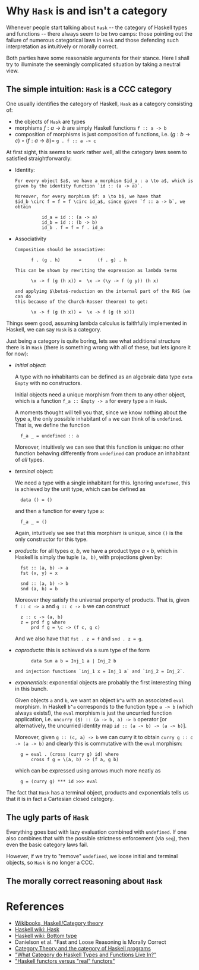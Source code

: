 Why `Hask` is and isn't a category
==================================

Whenever people start talking about `Hask` -- the category of Haskell types and
functions -- there always seem to be two camps: those pointing out the failure
of numerous categorical laws in `Hask` and those defending such interpretation
as intuitively or morally correct.

Both parties have some reasonable arguments for their stance. Here I shall try
to illuminate the seemingly complicated situation by taking a neutral view.

The simple intuition: `Hask` is a CCC category
-----------

One usually identifies the category of Haskell, `Hask` as a category consisting
of:

* the objects of `Hask` are types
* morphisms $f: a \to b$ are simply Haskell functions `f :: a -> b`
* composition of morphisms is just composition of functions, i.e.
     $(g: b \to c) \circ (f: a \to b) =$ `g . f :: a -> c`

At first sight, this seems to work rather well, all the category laws seem to
satisfied straightforwardly:

* Identity:

      For every object $a$, we have a morphism $id_a : a \to a$, which is
      given by the identity function `id :: (a -> a)`.

      Moreover, for every morphism $f: a \to b$, we have that
      $id_b \circ f = f = f \circ id_a$, since given `f :: a -> b`, we obtain

                id_a = id :: (a -> a)
                id_b = id :: (b -> b)
                id_b . f = f = f . id_a

* Associativity

      Composition should be associative:

            f . (g . h)       =      (f . g) . h

      This can be shown by rewriting the expression as lambda terms

            \x -> f (g (h x)) =  \x -> (\y -> f (g y)) (h x)

      and applying $\beta$-reduction on the internal part of the RHS (we can do
      this because of the Church-Rosser theorem) to get:

            \x -> f (g (h x)) =  \x -> f (g (h x)))

Things seem good, assuming lambda calculus is faithfully implemented in
Haskell, we can say `Hask` is a category.

Just being a category is quite boring, lets see what additional structure there
is in `Hask` (there is something wrong with all of these, but lets ignore it
for now):

* _initial object_:

    A type with no inhabitants can be defined as an algebraic data type `data Empty`
    with no constructors.

    Initial objects need a unique morphism from them to any other object, which is
    a function `f_a :: Empty -> a` for every type `a` in `Hask`.

    A moments thought will tell you that, since we know nothing about the type
    `a`, the only possible inhabitant of `a` we can think of is `undefined`.
    That is, we define the function

        f_a _ = undefined :: a

    Moreover, intuitively we can see that this function is unique: no other
    function behaving differently from `undefined` can produce an inhabitant of
    *all* types.

* _terminal_ object:

    We need a type with a single inhabitant for this. Ignoring `undefined`, this is
    achieved by the unit type, which can be defined as

        data () = ()

    and then a function for every type `a`:

        f_a _ = ()

    Again, intuitively we see that this morphism is unique, since `()` is the only
    constructor for this type.

* _products_: for all types $a$, $b$, we have a
product type $a \times b$, which in Haskell is simply the tuple `(a, b)`, with
projections given by:

        fst :: (a, b) -> a
        fst (x, y) = x

        snd :: (a, b) -> b
        snd (a, b) = b

    Moreover they satisfy the universal property of products. That is, given
    `f :: c -> a` and `g :: c -> b` we can construct

        z :: c -> (a, b)
        z = prd f g where
            prd f g = \c -> (f c, g c)

    And we also have that `fst . z = f` and `snd . z = g`.

* _coproducts_: this is achieved via a sum type of the form

            data Sum a b = Inj_1 a | Inj_2 b

      and injection functions `inj_1 x = Inj_1 a` and `inj_2 = Inj_2`.

* _exponentials_: exponential objects are probably the first interesting thing
  in this bunch.

    Given objects `a` and `b`, we want an object `b^a` with an associated
    `eval` morphism. In Haskell `b^a` corresponds to the function type `a -> b`
    (which always exists!), the `eval` morphism is just the uncurried function
    application, i.e. `uncurry ($) :: (a -> b, a) -> b` operator [or
    alternatively, the uncurried identity map `id :: (a -> b) -> (a -> b)`].

    Moreover, given `g :: (c, a) -> b` we can curry it to obtain
    `curry g :: c -> (a -> b)` and clearly this is commutative with the `eval`
    morphism:

        g = eval . (cross (curry g) id) where
            cross f g = \(a, b) -> (f a, g b)

    which can be expressed using arrows much more neatly as

        g = (curry g) *** id >>> eval


The fact that `Hask` has a terminal object, products and exponentials tells us
that it is in fact a Cartesian closed category.


The ugly parts of `Hask`
-----------

Everything goes bad with lazy evaluation combined with `undefined`. If one also
combines that with the possible strictness enforcement (via `seq`), then even
the basic category laws fail.

However, if we try to "remove" `undefined`, we loose initial and terminal
objects, so `Hask` is no longer a CCC.

The morally correct reasoning about `Hask`
-----------





References
==========

* [Wikibooks, Haskell/Category theory](https://en.wikibooks.org/wiki/Haskell/Category_theory)
* [Haskell wiki: Hask](http://www.haskell.org/haskellwiki/Hask#Is_Hask_even_a_category.3F)
* [Haskell wiki: Bottom type](http://www.haskell.org/haskellwiki/Bottom)
* Danielson et al. "Fast and Loose Reasoning is Morally Correct
* [Category Theory and the category of Haskell programs](http://www.alpheccar.org/content/74.html)
* ["What Category do Haskell Types and Functions Live In?"](http://blog.sigfpe.com/2009/10/what-category-do-haskell-types-and.html?showComment=1256651135314#c8619272017494916336)
* ["Haskell functors versus "real" functors"](http://bytbox.net/blog/2013/09/haskell-functors-versus-real-functors.html)
